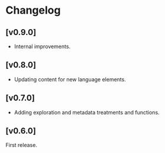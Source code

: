 
# Changelog

## [v0.9.0]

- Internal improvements.

## [v0.8.0]

- Updating content for new language elements.

## [v0.7.0]

- Adding exploration and metadata treatments and functions.

## [v0.6.0]

First release.
